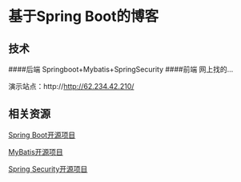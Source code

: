 # 基于Spring Boot的博客

## 技术

####后端
Springboot+Mybatis+SpringSecurity 
####前端
网上找的...




演示站点：http://http://62.234.42.210/

## 相关资源
[Spring Boot开源项目](https://github.com/wander-chu/java-microservice-demo)

[MyBatis开源项目](https://github.com/wander-chu/spring-boot-mybatis)

[Spring Security开源项目](https://github.com/wander-chu/spring-boot-security)

